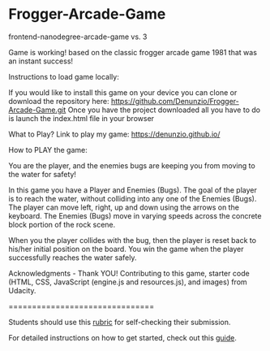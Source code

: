 # Frogger-Arcade-Game
frontend-nanodegree-arcade-game vs. 3

Game is working! based on the classic frogger arcade game 1981 that was an instant success!

Instructions to load game locally:

If you would like to install this game on your device you can clone or download the repository here:
https://github.com/Denunzio/Frogger-Arcade-Game.git
Once you have the project downloaded all you have to do is launch the index.html file in your browser

What to Play? Link to play my game:
https://denunzio.github.io/

How to PLAY the game:

You are the player, and the enemies bugs are keeping you from moving to the water for safety!

In this game you have a Player and Enemies (Bugs). The goal of the player is to reach the water, without colliding into any one of the Enemies (Bugs). 
The player can move left, right, up and down using the arrows on the keyboard.
The Enemies (Bugs) move in varying speeds across the concrete block portion of the rock scene. 

When you the player collides with the bug, then the player is reset back to his/her initial position on the board.
You win the game when the player successfully reaches the water safely. 

Acknowledgments - Thank YOU!
Contributing to this game, starter code (HTML, CSS, JavaScript (engine.js and resources.js), and images) from Udacity. 


===============================

Students should use this [rubric](https://review.udacity.com/#!/projects/2696458597/rubric) for self-checking their submission. 

For detailed instructions on how to get started, check out this [guide](https://docs.google.com/document/d/1v01aScPjSWCCWQLIpFqvg3-vXLH2e8_SZQKC8jNO0Dc/pub?embedded=true).
